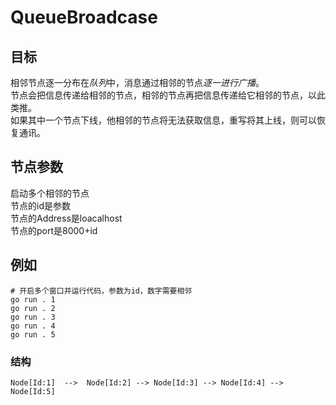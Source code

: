 # QueueBroadcase

## 目标
相邻节点逐一分布在*队列*中，消息通过相邻的节点*逐一进行广播*。    
节点会把信息传递给相邻的节点，相邻的节点再把信息传递给它相邻的节点，以此类推。    
如果其中一个节点下线，他相邻的节点将无法获取信息，重写将其上线，则可以恢复通讯。   

    
## 节点参数
启动多个相邻的节点    
节点的id是参数   
节点的Address是loacalhost   
节点的port是8000+id    


## 例如
```
# 开启多个窗口并运行代码，参数为id，数字需要相邻
go run . 1
go run . 2
go run . 3
go run . 4
go run . 5
```
### 结构
    Node[Id:1]  -->  Node[Id:2] --> Node[Id:3] --> Node[Id:4] --> Node[Id:5]

